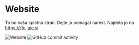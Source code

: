 # Website
To bo naša spletna stran. Dejte jo pomagat narest.
Najdeto jo na https://r1c.juje.si

![Website](https://img.shields.io/website?down_color=red&down_message=Offline&label=r1c.juje.si&style=for-the-badge&up_color=green&up_message=Online&url=https%3A%2F%2Fr1c.juje.si)
![GitHub commit activity](https://img.shields.io/github/commit-activity/w/R1C-VEG/website?color=blue&label=COMMITS&logo=github&style=for-the-badge)